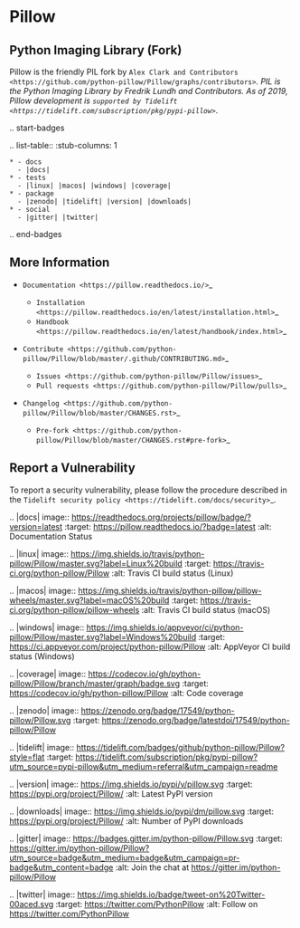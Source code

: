 Pillow
======

Python Imaging Library (Fork)
-----------------------------

Pillow is the friendly PIL fork by `Alex Clark and Contributors <https://github.com/python-pillow/Pillow/graphs/contributors>`_. PIL is the Python Imaging Library by Fredrik Lundh and Contributors. As of 2019, Pillow development is `supported by Tidelift <https://tidelift.com/subscription/pkg/pypi-pillow>`_.

.. start-badges

.. list-table::
    :stub-columns: 1

    * - docs
      - |docs|
    * - tests
      - |linux| |macos| |windows| |coverage|
    * - package
      - |zenodo| |tidelift| |version| |downloads|
    * - social
      - |gitter| |twitter|

.. end-badges

More Information
----------------

- `Documentation <https://pillow.readthedocs.io/>`_

  - `Installation <https://pillow.readthedocs.io/en/latest/installation.html>`_
  - `Handbook <https://pillow.readthedocs.io/en/latest/handbook/index.html>`_

- `Contribute <https://github.com/python-pillow/Pillow/blob/master/.github/CONTRIBUTING.md>`_

  - `Issues <https://github.com/python-pillow/Pillow/issues>`_
  - `Pull requests <https://github.com/python-pillow/Pillow/pulls>`_

- `Changelog <https://github.com/python-pillow/Pillow/blob/master/CHANGES.rst>`_

  - `Pre-fork <https://github.com/python-pillow/Pillow/blob/master/CHANGES.rst#pre-fork>`_

Report a Vulnerability
----------------------

To report a security vulnerability, please follow the procedure described in the `Tidelift security policy <https://tidelift.com/docs/security>`_.

.. |docs| image:: https://readthedocs.org/projects/pillow/badge/?version=latest
   :target: https://pillow.readthedocs.io/?badge=latest
   :alt: Documentation Status

.. |linux| image:: https://img.shields.io/travis/python-pillow/Pillow/master.svg?label=Linux%20build
   :target: https://travis-ci.org/python-pillow/Pillow
   :alt: Travis CI build status (Linux)

.. |macos| image:: https://img.shields.io/travis/python-pillow/pillow-wheels/master.svg?label=macOS%20build
   :target: https://travis-ci.org/python-pillow/pillow-wheels
   :alt: Travis CI build status (macOS)

.. |windows| image:: https://img.shields.io/appveyor/ci/python-pillow/Pillow/master.svg?label=Windows%20build
   :target: https://ci.appveyor.com/project/python-pillow/Pillow
   :alt: AppVeyor CI build status (Windows)

.. |coverage| image:: https://codecov.io/gh/python-pillow/Pillow/branch/master/graph/badge.svg
   :target: https://codecov.io/gh/python-pillow/Pillow
   :alt: Code coverage

.. |zenodo| image:: https://zenodo.org/badge/17549/python-pillow/Pillow.svg
   :target: https://zenodo.org/badge/latestdoi/17549/python-pillow/Pillow

.. |tidelift| image:: https://tidelift.com/badges/github/python-pillow/Pillow?style=flat
   :target: https://tidelift.com/subscription/pkg/pypi-pillow?utm_source=pypi-pillow&utm_medium=referral&utm_campaign=readme

.. |version| image:: https://img.shields.io/pypi/v/pillow.svg
   :target: https://pypi.org/project/Pillow/
   :alt: Latest PyPI version

.. |downloads| image:: https://img.shields.io/pypi/dm/pillow.svg
   :target: https://pypi.org/project/Pillow/
   :alt: Number of PyPI downloads

.. |gitter| image:: https://badges.gitter.im/python-pillow/Pillow.svg
   :target: https://gitter.im/python-pillow/Pillow?utm_source=badge&utm_medium=badge&utm_campaign=pr-badge&utm_content=badge
   :alt: Join the chat at https://gitter.im/python-pillow/Pillow

.. |twitter| image:: https://img.shields.io/badge/tweet-on%20Twitter-00aced.svg
   :target: https://twitter.com/PythonPillow
   :alt: Follow on https://twitter.com/PythonPillow

